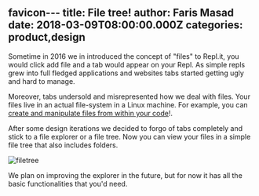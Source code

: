 favicon---
title: File tree!
author: Faris Masad
date: 2018-03-09T08:00:00.000Z
categories: product,design
---

Sometime in 2016 we in introduced the concept of "files" to Repl.it, you would click add file and a tab would appear on your Repl. As simple repls grew into full fledged applications and websites tabs started getting ugly and hard to manage.

Moreover, tabs undersold and misrepresented how we deal with files. Your files live in an actual file-system in a Linux machine. For example, you can [create and manipulate files from within your code](https://repl.it/site/blog/file-updates)!.

After some design iterations we decided to forgo of tabs completely and stick to a file explorer or a file tree. Now you can view your files in a simple file tree that also includes folders.

![filetree](/public/images/blog/filetree.gif)

We plan on improving the explorer in the future, but for now it has all the basic functionalities that you'd need.
